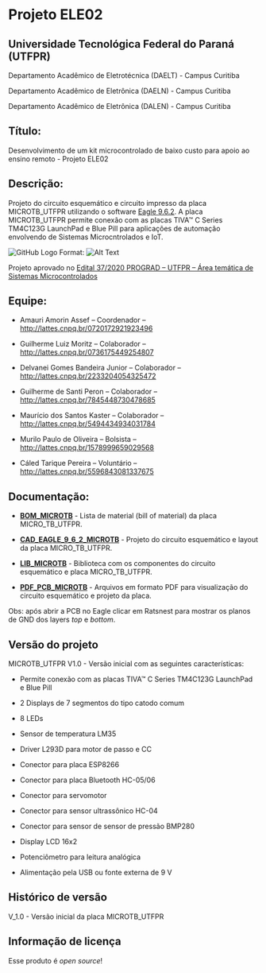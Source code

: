 # Projeto ELE02 

## Universidade Tecnológica Federal do Paraná (UTFPR)

Departamento Acadêmico de Eletrotécnica (DAELT) - Campus Curitiba

Departamento Acadêmico de Eletrônica (DAELN) - Campus Curitiba

Departamento Acadêmico de Eletrônica (DALEN) - Campus Curitiba

## Título: 

Desenvolvimento de um kit microcontrolado de baixo custo para apoio ao ensino remoto - Projeto ELE02 
 
## Descrição: 

Projeto do circuito esquemático e circuito impresso da placa MICROTB_UTFPR utilizando o software [Eagle 9.6.2](https://www.autodesk.com/products/eagle/). A placa MICROTB_UTFPR permite conexão com as placas TIVA™ C Series TM4C123G LaunchPad e Blue Pill para aplicações de automação envolvendo de Sistemas Microcntrolados e IoT.

![GitHub Logo](/images/logo.png)
Format: ![Alt Text](url)

Projeto aprovado no [Edital 37/2020 PROGRAD – UTFPR – Área temática de Sistemas Microcontrolados](https://sei.utfpr.edu.br/sei/publicacoes/controlador_publicacoes.php?acao=publicacao_visualizar&id_documento=2039976&id_orgao_publicacao=0)

## Equipe: 
 
* Amauri Amorin Assef – Coordenador – http://lattes.cnpq.br/0720172921923496

* Guilherme Luiz Moritz – Colaborador – http://lattes.cnpq.br/0736175449254807

* Delvanei Gomes Bandeira Junior – Colaborador – http://lattes.cnpq.br/2233204054325472
 
* Guilherme de Santi Peron – Colaborador –  http://lattes.cnpq.br/7845448730478685
 
* Maurício dos Santos Kaster – Colaborador – http://lattes.cnpq.br/5494434934031784
 
* Murilo Paulo de Oliveira – Bolsista – http://lattes.cnpq.br/1578999659029568
 
* Cáled Tarique Pereira – Voluntário – http://lattes.cnpq.br/5596843081337675
 
## Documentação:

* [**BOM_MICROTB**](/BOM_MICROTB) - Lista de material (bill of material) da placa MICRO_TB_UTFPR.

* [**CAD_EAGLE_9_6_2_MICROTB**](/CAD_EAGLE_9_6_2_MICROTB) - Projeto do circuito esquemático e layout da placa MICRO_TB_UTFPR.

* [**LIB_MICROTB**](/LIB_MICROTB) - Biblioteca com os componentes do circuito esquemático e placa MICRO_TB_UTFPR.

* [**PDF_PCB_MICROTB**](/PDF_PCB_MICROTB) - Arquivos em formato PDF para visualização do circuito esquemático e projeto da placa.

Obs: após abrir a PCB no Eagle clicar em Ratsnest para mostrar os planos de GND dos layers *top* e *bottom*.

## Versão do projeto

MICROTB_UTFPR V1.0 - Versão inicial com as seguintes características:

* Permite conexão com as placas TIVA™ C Series TM4C123G LaunchPad e Blue Pill

* 2 Displays de 7 segmentos do tipo catodo comum

* 8 LEDs

* Sensor de temperatura LM35

* Driver L293D para motor de passo e CC

* Conector para placa ESP8266

* Conector para placa Bluetooth HC-05/06

* Conector para servomotor

* Conector para sensor ultrassônico HC-04

* Conector para sensor de sensor de pressão BMP280

* Display LCD 16x2

* Potenciômetro para leitura analógica

* Alimentação pela USB ou fonte externa de 9 V

## Histórico de versão 

V_1.0 - Versão inicial da placa MICROTB_UTFPR 

## Informação de licença 

Esse produto é *open source*!

